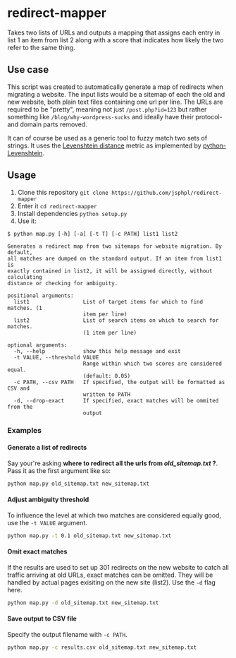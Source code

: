 # redirect-mapper

Takes two lists of URLs and outputs a mapping that assigns each entry in list 1 an item from list 2 along with a score that indicates how likely the two refer to the same thing.

## Use case

This script was created to automatically generate a map of redirects when migrating a website. The input lists would be a sitemap of each the old and new website, both plain text files containing one url per line. The URLs are required to be "pretty", meaning not just `/post.php?id=123` but rather something like `/blog/why-wordpress-sucks` and ideally have their protocol- and domain parts removed.

It can of course be used as a generic tool to fuzzy match two sets of strings. It uses the [Levenshtein distance](https://en.wikipedia.org/wiki/Levenshtein_distance) metric as implemented by [python-Levenshtein](https://rawgit.com/ztane/python-Levenshtein/master/docs/Levenshtein.html#Levenshtein-ratio).

## Usage

1. Clone this repository `git clone https://github.com/jsphpl/redirect-mapper`
2. Enter it `cd redirect-mapper`
3. Install dependencies `python setup.py`
4. Use it:

```
$ python map.py [-h] [-a] [-t T] [-c PATH] list1 list2

Generates a redirect map from two sitemaps for website migration. By default,
all matches are dumped on the standard output. If an item from list1 is
exactly contained in list2, it will be assigned directly, without calculating
distance or checking for ambiguity.

positional arguments:
  list1                 List of target items for which to find matches. (1
                        item per line)
  list2                 List of search items on which to search for matches.
                        (1 item per line)

optional arguments:
  -h, --help            show this help message and exit
  -t VALUE, --threshold VALUE
                        Range within which two scores are considered equal.
                        (default: 0.05)
  -c PATH, --csv PATH   If specified, the output will be formatted as CSV and
                        written to PATH
  -d, --drop-exact      If specified, exact matches will be ommited from the
                        output
```

### Examples

#### Generate a list of redirects

Say your're asking **where to redirect all the urls from *old_sitemap.txt* ?**. Pass it as the first argument like so:

```bash
python map.py old_sitemap.txt new_sitemap.txt
```

#### Adjust ambiguity threshold

To influence the level at which two matches are considered equally good, use the `-t VALUE` argument.

```bash
python map.py -t 0.1 old_sitemap.txt new_sitemap.txt
```

#### Omit exact matches

If the results are used to set up 301 redirects on the new website to catch all traffic arriving at old URLs, exact matches can be omitted. They will be handled by actual pages exisiting on the new site (list2). Use the `-d` flag here.

```bash
python map.py -d old_sitemap.txt new_sitemap.txt
```

#### Save output to CSV file

Specify the output filename with `-c PATH`.

```bash
python map.py -c results.csv old_sitemap.txt new_sitemap.txt
```
